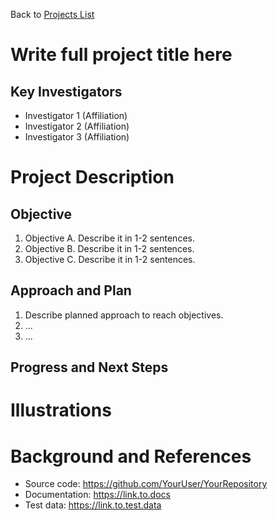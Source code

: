 Back to [Projects List](../../README.md#ProjectsList)

# Write full project title here

## Key Investigators

- Investigator 1 (Affiliation)
- Investigator 2 (Affiliation)
- Investigator 3 (Affiliation)

# Project Description

<!-- Add a short paragraph describing the project. -->

## Objective

1. Objective A. Describe it in 1-2 sentences.
1. Objective B. Describe it in 1-2 sentences.
1. Objective C. Describe it in 1-2 sentences.

## Approach and Plan

1. Describe planned approach to reach objectives.
1. ...
1. ...

## Progress and Next Steps

<!--Describe progress and next steps in a few bullet points as you are making progress.-->

# Illustrations

<!--Add pictures and links to videos that demonstrate what has been accomplished.-->

<!--![Description of picture](Example2.jpg)-->

<!--![Some more images](Example2.jpg)-->

# Background and References

<!--Use this space for information that may help people better understand your project, like links to papers, source code, or data.-->

- Source code: https://github.com/YourUser/YourRepository
- Documentation: https://link.to.docs
- Test data: https://link.to.test.data
